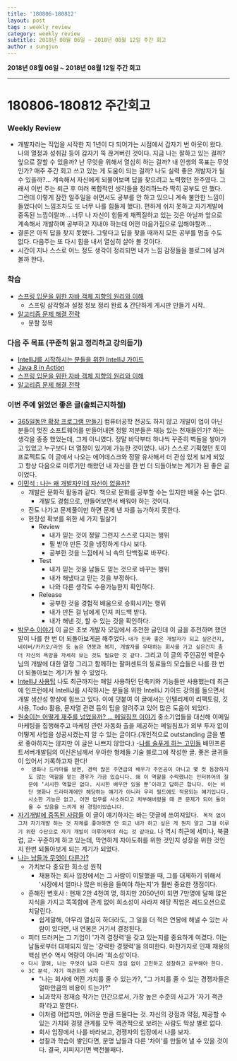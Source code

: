```yaml
---
title: '180806-180812'  
layout: post  
tags : weekly review
category: weekly review
subtitle: 2018년 08월 06일 ~ 2018년 08월 12일 주간 회고
author : sungjun
---
```


**2018년 08월 06일 ~ 2018년 08월 12일 주간 회고** 

---

# 180806-180812 주간회고

### Weekly Review
- 개발자라는 직업을 시작한 지 1년이 다 되어가는 시점에서 갑자기 번 아웃이 왔다. 나의 열정과 성취감 등이 갑자기 뚝 끊겨버린 것이다. 지금 나는 잘하고 있는 걸까? 앞으로 잘할 수 있을까? 난 무엇을 위해서 열심히 하는 걸까? 내 인생의 목표는 무엇인가? 매주 주간 회고 쓰고 있는 게 도움이 되는 걸까? 나도 실력 좋은 개발자가 될 수 있을까?... 계속해서 자신에게 되물어보며 답을 찾으려고 노력했던 한주였다. 그래서 이번 주는 퇴근 후 여러 복합적인 생각들을 정리하느라 딱히 공부도 안 했다. 그런데 이렇게 잠깐 일주일을 쉬면서도 공부를 안 하고 있으니 계속 불안한 느낌이 들었다(이 느낌조차도 또 너무 나를 힘들게 했다). 편하게 쉬지 못하고 자기계발에 중독된 느낌이랄까... 너무 나 자신이 힘들게 채찍질하고 있는 것은 아닐까 앞으로 계속해서 개발하며 공부하고 지내야 하는데 어떤 마음가짐으로 임해야할까...
- 결론은 아직 답을 찾지 못했다. 그렇다고 답을 찾을 때까지 모든 공부를 멈출 수도 없다. 다음주는 또 다시 힘을 내서 열심히 살아 볼 것이다.
- 시간이 지나 스스로 어느 정도 생각이 정리되면 내가 느낌 감정들을 블로그에 남겨 볼까 한다.

### 학습
- [스프링 입문을 위한 자바 객체 지향의 원리와 이해](https://book.naver.com/bookdb/book_detail.nhn?bid=8920762)
    - 스프링 삼각형과 설정 정보 정리 완료 & 간단하게 게시판 만들기 시작.
- [알고리즘 문제 해결 전략](https://book.naver.com/bookdb/book_detail.nhn?bid=7058764) 
    - 분할 정복

### 다음 주 목표 (꾸준히 읽고 정리하고 강의듣기)
- [IntelliJ를 시작하시는 분들을 위한 IntelliJ 가이드](https://www.inflearn.com/course/intellij-guide/) 
- [Java 8 in Action](http://book.naver.com/bookdb/book_detail.nhn?bid=8883567)
- [스프링 입문을 위한 자바 객체 지향의 원리와 이해](https://book.naver.com/bookdb/book_detail.nhn?bid=8920762)
- [알고리즘 문제 해결 전략](https://book.naver.com/bookdb/book_detail.nhn?bid=7058764)

### 이번 주에 읽었던 좋은 글(출퇴근지하철)
- [365일동안 확장 프로그램 만들기](https://brunch.co.kr/@skykamja24/146) 컴퓨터공학 전공도 하지 않고 개발이 업이 아닌 분들이 멋진 소프트웨어를 만들어내면 정말 저분들은 재능 있는 천재들인가? 하는 생각을 종종 했었는데, 그게 아니였다. 정말 바닥부터 하나씩 꾸준히 벽돌을 쌓아가고 있었고 누구보다 더 열정이 있기에 가능한 것이었다. 내가 스스로 기획했던 토이프로젝트도 이 글에서 나오는 에어데스크와 정말 유사해서 더 관심 있게 보게 되었고 항상 다음으로 미루기만 해왔던 내 자신을 한 번 더 되돌아보는 계기가 된 좋은 글이었다.
- [이민석 : 나는 왜 개발자인데 자신이 없을까?](https://okky.kr/article/488928) 
    - 개발은 문화적 활동과 같다. 책으로 문화를 공부할 수는 있지만 배울 수는 없다.
        - 개발도 경험으로, 만들어보면서 배워야 하는 것이다.
    - 진도 나가고 문제풀이만 하면 문제 낸 자를 능가하지 못한다.
    - 현장성 확보를 위한 세 가지 필살기
        - Review
            - 내가 믿는 것이 정말 그런지 스스로 다지는 행위
            - 필 받아 만든 것을 냉정하게 다시 보다.
            - 공부한 것을 느낌에서 뇌 속의 단백질로 바꾸다.
        - Test
            - 내가 믿는 것을 남들도 믿는 것으로 바꾸는 행위
            - 내가 해냈다고 믿는 것을 부정하다.
            - 나와 다른 생각도 수용가능한지 확인하다.
        - Release
            - 공부한 것을 경험적 배움으로 승화시키는 행위
            - 내가 만든 걸 남에게 던져 피드백 받다.
            - 내가 해낸 것, 할 수 있는 것을 확인하다.
- [박문수 이야기](https://brunch.co.kr/@leehosung/12) 이 글은 초보 개발자 모임에서 추천한 글인데 이 글을 추천하며 했던 말이 나를 한 번 더 되돌아보게끔 해주었다. `내가 진짜 좋은 개발자가 되고 싶은건지, 네이버/카카오/라인 등 높은 연봉과 복지, 개발자를 우대하는 회사를 가고 싶은건지 좀 더 자신의 욕망을 자세히 보는 것도 필요한 것 같다.` 그리고 이 글의 주인공인 박문수 님의 개발에 대한 열정 그리고 함께하는 팔퍼센트의 동료들의 모습들은 나를 한 번 더 되돌아보는 계기가 될 수 있었다. 
- [IntelliJ 사용팁](https://www.popit.kr/intellij-%EC%82%AC%EC%9A%A9%ED%8C%81/) 나도 최근까지는 매일 사용하던 단축키와 기능들만 사용했는데 최근에 인프런에서 IntelliJ를 시작하시는 분들을 위한 IntelliJ 가이드 강의를 들으면서 개발 생산성 향상에 힘쓰고 있다. 이에 덧붙여 이 글에서는 인텔리제이 리팩토링, 깃 사용, Todo 활용, 문자열 관련 등의 팁을 알려주고 있어 많은 도움이 되었다. 
- [원숭이는 어떻게 재주를 넘었을까? ... 메일침프 이야기](https://outstanding.kr/mailchimp20180428/) 중소기업들을 대신해 이메일 마케팅을 집행해주고 마케팅 관련 자동화 출을 제공하는 메일침프가 외부 투자 없이 어떻게 사업을 성공시켰는지 알 수 있는 글이다.(개인적으로 outstanding 글을 별로 좋아하지는 않지만 이 글은 나쁘지 않았다.)
-[나를 술푸게 하는 고민들](http://woowabros.github.io/woowabros/2018/08/05/my_worry.html) 배민프론트서버개발팀의 이신은님께서 우아한 형제들 기술 블로그에 작성한 글. 좋은 글귀들이 있어서 기록하고자 한다!
    - ` 영화나 드라마를 보면, 경력 많은 주연급의 배우가 주인공이 아니고 몇 컷 등장하지도 않는 역할을 맡는 경우가 가끔 있습니다. 왜 이 역할을 수락했냐는 인터뷰어의 질문에 ‘시시한 역할은 없다. 시시한 배우만 있을 뿐’이라고 답하곤 합니다. 이는 비단 영화나 드라마계에만 해당하는 얘기가 아니라 우리 필드에도 적용되는 얘기입니다. 사소한 기능은 없고, 어떤 업무를 사소하다고 치부해버렸을 때 큰 문제가 되어 돌아올 수 있음을 느끼게 된 경험이었습니다.`
- [자기개발에 중독된 사람들](https://brunch.co.kr/@edutech/54?f=fp) 이 글이 얘기하자는 바는 댓글에 쓰여져있다. ` 목적 없이 그저 자기개발 하는 것 자체를 좋아하면 안 되고 내가 하고 싶은 게 뭔지 알고 그걸 이루기 위한 수단으로 자기 개발이 이루어져야 하는 것 같아요`. 나 역시 최근에 세미나, 북클럽, 교-  꾸준하게 하고 있는데, 막연하게 자아도취를 위한 것인지 성장을 위한 것인지 한번 되돌아보게 되는 계기가 되었다.
- [나는 남들과 무엇이 다른가?](https://brunch.co.kr/@simmani2013/59?f=fp) 
    - 가치보다 중요한 희소성 원칙
        - 채용하는 회사 입장에서는 그 사람이 이탈했을 때, 그를 대체하기 위해서 '시장에서 얼마나 많은 비용을 들여야 하는지'가 훨씬 중요한 쟁점이다. 
    - 흔해진 변호사 : 현재 2만 4천여 명, 하지만 2050년이 되면 7만명에 달해 많은 지식을 가지고 똑똑함에 관계 없이 희소성이 사라져 해당 직업은 레드오션으로 치달린다.
        - 쉽게말해, 아무리 열심히 하더라도, 그 일을 더 적은 연봉에 해낼 수 있는 사람이 있다면, 내 연봉은 거기서 결정된다.
    - 피터 드러커는 그 기업이 '가격 결정력'을 갖고 있는지를 중요하게 여겼다. 이는 남들로부터 대체되지 않는 '강력한 경쟁력'을 의미한다. 마찬가지로 인재 채용의 핵심 변수 역시 역량이 아니라 '희소성'이다. 
    - `다시 말해, 나는 무엇이 남과 다른지 끊임 없이 고민하고 성찰하고 공부해야 한다.`
    - `3C 분석, 자기 객관화의 시작`
        - "나는 회사에 어떤 가치를 줄 수 있는가?, "그 가치를 줄 수 있는 경쟁자들은 얼마만큼의 비용이 드는가?"
        - 뇌과학자 정재승 작가는 인간으로서, 가장 높은 수준의 사고가 '자기 객관화'라고 말한다.
        - 이처럼 어렵지만, 어려운 만큼 드물다는 것. 자신의 강점과 약점, 제공할 수 있는 가치와 경쟁 관계를 모두 객관적으로 보려는 사람도 막상 별로 없다.
        - 회사 입장에서 나를 바라보고, 경쟁자의 입장에서 나를 보자.
        - 성찰과 학습이 쌓인다면, 분명 남들과 다른 '차이'를 만들어 낼 수 있을 것이다. 결국, 지피지기면 백전불패다.